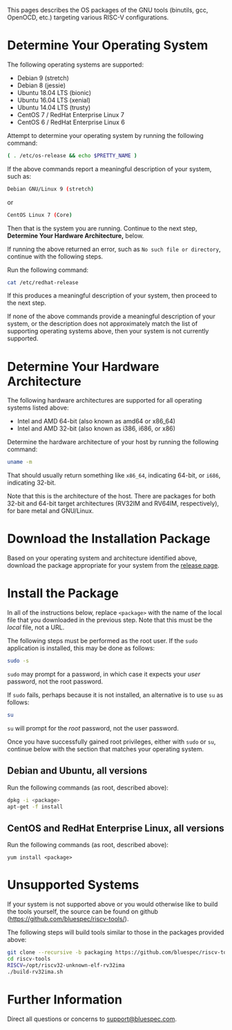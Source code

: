 <!--
GNU Tools for RISC-V
Bluespec, Inc. <support@bluespec.com>
2018-10-31

generate html with:
  $ pandoc -s -f markdown -t html -o riscv-tools.html riscv-tools.md
-->

This pages describes the OS packages of the GNU tools (binutils, gcc,
OpenOCD, etc.) targeting various RISC-V configurations.

# Determine Your Operating System

The following operating systems are supported:

* Debian 9 (stretch)
* Debian 8 (jessie)
* Ubuntu 18.04 LTS (bionic)
* Ubuntu 16.04 LTS (xenial)
* Ubuntu 14.04 LTS (trusty)
* CentOS 7 / RedHat Enterprise Linux 7
* CentOS 6 / RedHat Enterprise Linux 6

Attempt to determine your operating system by running the following
command:

~~~sh
( . /etc/os-release && echo $PRETTY_NAME )
~~~

If the above commands report a meaningful description of your system,
such as:

~~~sh
Debian GNU/Linux 9 (stretch)
~~~

or

~~~sh
CentOS Linux 7 (Core)
~~~

Then that is the system you are running.  Continue to the next step,
**Determine Your Hardware Architecture,** below.

If running the above returned an error, such as `No such file or
directory`, continue with the following steps.

Run the following command:

~~~sh
cat /etc/redhat-release
~~~

If this produces a meaningful description of your system, then proceed
to the next step.

If none of the above commands provide a meaningful description of your
system, or the description does not approximately match the list of
supporting operating systems above, then your system is not currently
supported.

# Determine Your Hardware Architecture

The following hardware architectures are supported for all operating
systems listed above:

* Intel and AMD 64-bit (also known as amd64 or x86_64)
* Intel and AMD 32-bit (also known as i386, i686, or x86)

Determine the hardware architecture of your host by running the
following command:

~~~sh
uname -m
~~~

That should usually return something like `x86_64`, indicating 64-bit,
or `i686`, indicating 32-bit.

Note that this is the architecture of the host.  There are packages
for both 32-bit and 64-bit target architectures (RV32IM and RV64IM,
respectively), for bare metal and GNU/Linux.

# Download the Installation Package

Based on your operating system and architecture identified above,
download the package appropriate for your system from the
[release page](https://github.com/bluespec/riscv-tools/releases).

# Install the Package

In all of the instructions below, replace `<package>` with the name of
the local file that you downloaded in the previous step.  Note that
this must be the *local* file, not a URL.

The following steps must be performed as the root user.  If the `sudo`
application is installed, this may be done as follows:

~~~sh
sudo -s
~~~

`sudo` may prompt for a password, in which case it expects your *user*
password, not the root password.

If `sudo` fails, perhaps because it is not installed, an alternative
is to use `su` as follows:

~~~sh
su
~~~

`su` will prompt for the *root* password, not the user password.

Once you have successfully gained root privileges, either with `sudo`
or `su`, continue below with the section that matches your operating
system.

## Debian and Ubuntu, all versions

Run the following commands (as root, described above):

~~~sh
dpkg -i <package>
apt-get -f install
~~~

## CentOS and RedHat Enterprise Linux, all versions

Run the following commands (as root, described above):

~~~
yum install <package>
~~~

# Unsupported Systems

If your system is not supported above or you would otherwise like to
build the tools yourself, the source can be found on
github (<https://github.com/bluespec/riscv-tools/>).

The following steps will build tools similar to those in the packages
provided above:

~~~sh
git clone --recursive -b packaging https://github.com/bluespec/riscv-tools.git
cd riscv-tools
RISCV=/opt/riscv32-unknown-elf-rv32ima
./build-rv32ima.sh
~~~

# Further Information

Direct all questions or concerns to <support@bluespec.com>.
